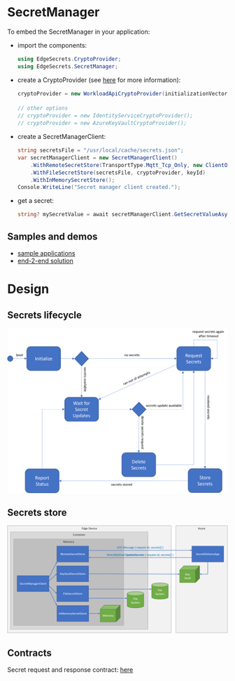 # SecretManager
To embed the SecretManager in your application:

* import the components:
    ```c#
    using EdgeSecrets.CryptoProvider;
    using EdgeSecrets.SecretManager;
    ```

* create a CryptoProvider (see [here](./docs/crypto-provider.md) for more information):
    ```c#
    cryptoProvider = new WorkloadApiCryptoProvider(initializationVector);

    // other options
    // cryptoProvider = new IdentityServiceCryptoProvider();
    // cryptoProvider = new AzureKeyVaultCryptoProvider();
    ```

* create a SecretManagerClient:
    ```c#
    string secretsFile = "/usr/local/cache/secrets.json";
    var secretManagerClient = new SecretManagerClient()
        .WithRemoteSecretStore(TransportType.Mqtt_Tcp_Only, new ClientOptions())
        .WithFileSecretStore(secretsFile, cryptoProvider, keyId)
        .WithInMemorySecretStore();
    Console.WriteLine("Secret manager client created.");
    ```

* get a secret:
    ```c#
    string? mySecretValue = await secretManagerClient.GetSecretValueAsync("mySecretName", null, DateTime.Now);
    ```

## Samples and demos
* [sample applications](../Samples/)
* [end-2-end solution](../docs/e2e-demo.md)

# Design
## Secrets lifecycle
![](../images/edge-secrets-lifecycle.png)

## Secrets store
![](../images/edge-secrets-stores.png)

## Contracts
Secret request and response contract: [here](../docs/contracts.md)